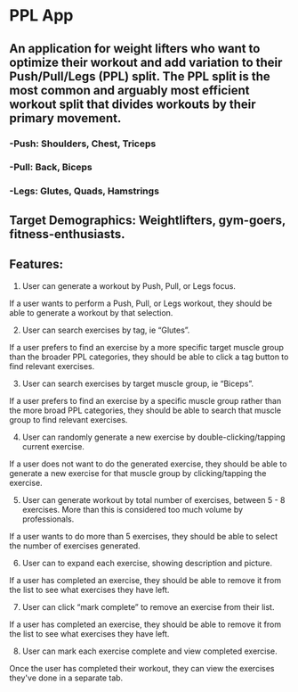 # PPL App

## An application for weight lifters who want to optimize their workout and add variation to their Push/Pull/Legs (PPL) split. The PPL split is the most common and arguably most efficient workout split that divides workouts by their primary movement. 

### -Push: Shoulders, Chest, Triceps
### -Pull: Back, Biceps
### -Legs: Glutes, Quads, Hamstrings

## Target Demographics: Weightlifters, gym-goers, fitness-enthusiasts. 

## Features: 

1. User can generate a workout by Push, Pull, or Legs focus. 

If a user wants to perform a Push, Pull, or Legs workout, they should be able to generate a workout by that selection.

2. User can search exercises by tag, ie “Glutes”.

If a user prefers to find an exercise by a more specific target muscle group than the broader PPL categories, they should be able to click a tag button to find relevant exercises. 

3. User can search exercises by target muscle group, ie “Biceps”. 

If a user prefers to find an exercise by a specific muscle group rather than the more broad PPL categories, they should be able to search that muscle group to find relevant exercises. 

4. User can randomly generate a new exercise by double-clicking/tapping current exercise.

If a user does not want to do the generated exercise, they should be able to generate a new exercise for that muscle group by clicking/tapping the exercise. 

5. User can generate workout by total number of exercises, between 5 - 8 exercises. More than this is considered too much volume by professionals. 

If a user wants to do more than 5 exercises, they should be able to select the number of exercises generated. 

6. User can to expand each exercise, showing description and picture.

If a user has completed an exercise, they should be able to remove it from the list to see what exercises they have left. 

7. User can click “mark complete” to remove an exercise from their list.

If a user has completed an exercise, they should be able to remove it from the list to see what exercises they have left. 

8. User can mark each exercise complete and view completed exercise. 

Once the user has completed their workout, they can view the exercises they've done in a separate tab. 

